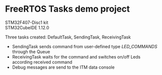 # FreeRTOS Tasks demo project

STM32F407-Disc1 kit<br>
STM32CubeIDE 1.12.0<br>

Three tasks created: DefaultTask, SendingTask, ReceivingTask<br>
- SendingTask sends command from user-defined type *LED_COMMANDS* through the Queue<br>
- ReceivingTask waits for the command and switches on/off Leds according received command<br>
- Debug messages are send to the ITM data console<br>
